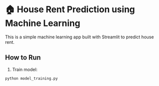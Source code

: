 # 🏠 House Rent Prediction using Machine Learning

This is a simple machine learning app built with Streamlit to predict house rent.

## How to Run

1. Train model:
```bash
python model_training.py



